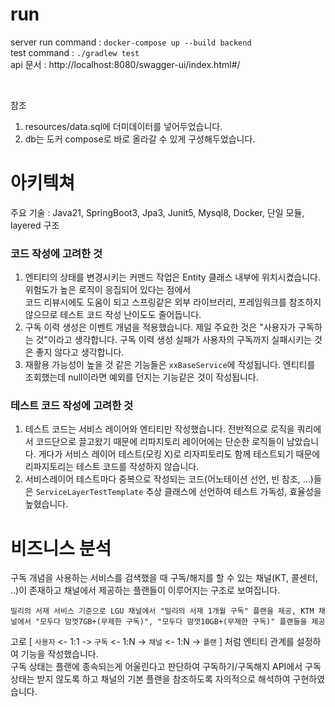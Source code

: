 # run
server run command : `docker-compose up --build backend` </br>
test command : `./gradlew test` </br>
api 문서 : http://localhost:8080/swagger-ui/index.html#/

<br>

참조 
1. resources/data.sql에 더미데이터를 넣어두었습니다.
2. db는 도커 compose로 바로 올라갈 수 있게 구성해두었습니다.

# 아키텍쳐
주요 기술 : Java21, SpringBoot3, Jpa3, Junit5, Mysql8, Docker, 단일 모듈, layered 구조

### 코드 작성에 고려한 것
1. 엔티티의 상태를 변경시키는 커맨드 작업은 Entity 클래스 내부에 위치시켰습니다. 위험도가 높은 로직이 응집되어 있다는 점에서<br>
 코드 리뷰시에도 도움이 되고 스프링같은 외부 라이브러리, 프레임워크를 참조하지 않으므로 테스트 코드 작성 난이도도 줄어듭니다.
2. 구독 이력 생성은 이벤트 개념을 적용했습니다. 제일 주요한 것은 "사용자가 구독하는 것"이라고 생각합니다. 구독 이력 생성 실패가 사용자의 구독까지 실패시키는 것은 좋지 않다고 생각합니다.
3. 재활용 가능성이 높을 것 같은 기능들은 `xxBaseService`에 작성됩니다. 엔티티를 조회했는데 null이라면 예외를 던지는 기능같은 것이 작성됩니다.

### 테스트 코드 작성에 고려한 것
1. 테스트 코드는 서비스 레이어와 엔티티만 작성했습니다. 전반적으로 로직을 쿼리에서 코드단으로 끌고왔기 때문에 리파지토리 레이어에는 단순한 로직들이 남았습니다. 
게다가 서비스 레이어 테스트(모킹 X)로 리자피토리도 함께 테스트되기 때문에 리파지토리는 테스트 코드를 작성하지 않습니다.
2. 서비스레이어 테스트마다 중복으로 작성되는 코드(어노테이션 선언, 빈 참조, ...)들은 `ServiceLayerTestTemplate` 추상 클래스에 선언하여 테스트 가독성, 효율성을 높혔습니다.


# 비즈니스 분석
구독 개념을 사용하는 서비스를 검색했을 때 구독/해지를 할 수 있는 채널(KT, 콜센터, ..)이 존재하고 채널에서 제공하는 플랜들이 이루어지는 구조로 보여집니다.

```
밀리의 서재 서비스 기준으로 LGU 채널에서 "밀리의 서재 1개월 구독" 플랜을 제공, KTM 채널에서 "모두다 맘껏7GB+(무제한 구독)", "모두다 맘껏10GB+(무제한 구독)" 플랜들을 제공
```
고로 [ `사용자` <- 1:1 -> `구독` <- 1:N -> `채널` <- 1:N -> `플랜` ] 처럼 엔티티 관계를 설정하여 기능을 작성했습니다.  <br>
구독 상태는 플랜에 종속되는게 어울린다고 판단하여 구독하기/구독해지 API에서 구독 상태는 받지 않도록 하고 채널의 기본 플랜을 참조하도록 자의적으로 해석하여 구현하였습니다.